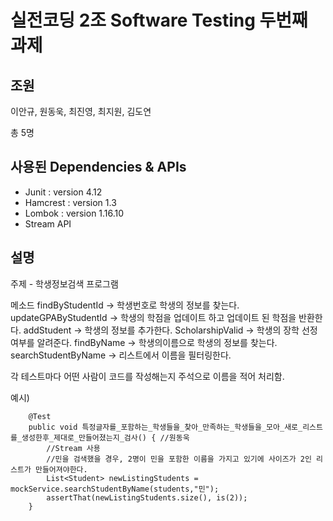 # 실전코딩 2조 Software Testing 두번째 과제 

## 조원
이안규, 원동욱, 최진영, 최지원, 김도연 

총 5명

## 사용된 Dependencies & APIs
- Junit : version 4.12
- Hamcrest : version 1.3
- Lombok : version 1.16.10
- Stream API

## 설명
주제 - 학생정보검색 프로그램

메소드
  findByStudentId -> 학생번호로 학생의 정보를 찾는다.
  updateGPAByStudentId -> 학생의 학점을 업데이트 하고 업데이트 된 학점을 반환한다.
  addStudent -> 학생의 정보를 추가한다.
  ScholarshipValid -> 학생의 장학 선정여부를 알려준다.
  findByName -> 학생의이름으로 학생의 정보를 찾는다.
  searchStudentByName -> 리스트에서 이름을 필터링한다.

각 테스트마다 어떤 사람이 코드를 작성해는지 주석으로 이름을 적어 처리함.

예시)
```
    @Test
    public void 특정글자를_포함하는_학생들을_찾아_만족하는_학생들을_모아_새로_리스트를_생성한후_제대로_만들어졌는지_검사() { //원동욱
        //Stream 사용
        //민을 검색했을 경우, 2명이 민을 포함한 이름을 가지고 있기에 사이즈가 2인 리스트가 만들어져야한다.
        List<Student> newListingStudents = mockService.searchStudentByName(students,"민");
        assertThat(newListingStudents.size(), is(2));
    }
```
